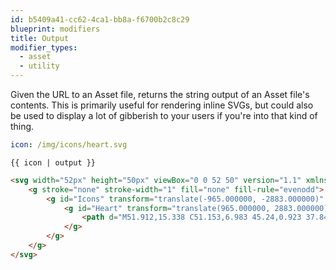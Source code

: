 ```yaml
---
id: b5409a41-cc62-4ca1-bb8a-f6700b2c8c29
blueprint: modifiers
title: Output
modifier_types:
  - asset
  - utility
---
```

Given the URL to an Asset file, returns the string output of an Asset file's contents. This is primarily useful for rendering inline SVGs, but could also be used to display a lot of gibberish to your users if you're into that kind of thing.

```yaml
icon: /img/icons/heart.svg
```

```
{{ icon | output }}
```

```html
<svg width="52px" height="50px" viewBox="0 0 52 50" version="1.1" xmlns="http://www.w3.org/2000/svg" xmlns:xlink="http://www.w3.org/1999/xlink">
    <g stroke="none" stroke-width="1" fill="none" fill-rule="evenodd">
        <g id="Icons" transform="translate(-965.000000, -2883.000000)" fill="#1A1718">
            <g id="Heart" transform="translate(965.000000, 2883.000000)">
                <path d="M51.912,15.338 C51.153,6.983 45.24,0.923 37.841,0.923 C32.911,0.923 28.396,3.576 25.856,7.828 C23.34,3.522 19.011,0.922 14.159,0.922 C6.76,0.922 0.847,6.982 0.088,15.337 C0.028,15.706 -0.218,17.647 0.53,20.814 C1.608,25.383 4.099,29.537 7.729,32.827 L25.845,49.267 L44.271,32.829 C47.901,29.538 50.392,25.384 51.47,20.815 C52.218,17.649 51.972,15.707 51.912,15.338 L51.912,15.338 Z M16,9 C11.589,9 8,12.589 8,17 C8,17.553 7.553,18 7,18 C6.447,18 6,17.553 6,17 C6,11.486 10.486,7 16,7 C16.553,7 17,7.447 17,8 C17,8.553 16.553,9 16,9 L16,9 Z"></path>
            </g>
        </g>
    </g>
</svg>
```

